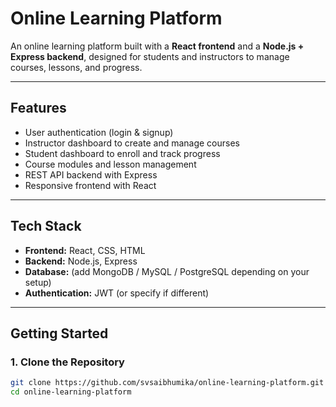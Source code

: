 # Online Learning Platform

An online learning platform built with a **React frontend** and a **Node.js + Express backend**, designed for students and instructors to manage courses, lessons, and progress.

---

## Features
- User authentication (login & signup)
- Instructor dashboard to create and manage courses
- Student dashboard to enroll and track progress
- Course modules and lesson management
- REST API backend with Express
- Responsive frontend with React

---

## Tech Stack
- **Frontend:** React, CSS, HTML
- **Backend:** Node.js, Express
- **Database:** (add MongoDB / MySQL / PostgreSQL depending on your setup)
- **Authentication:** JWT (or specify if different)

---

## Getting Started

### 1. Clone the Repository
```bash
git clone https://github.com/svsaibhumika/online-learning-platform.git
cd online-learning-platform
